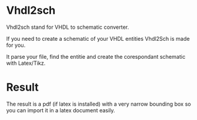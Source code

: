 Vhdl2sch
========
Vhdl2sch stand for VHDL to schematic converter.

If you need to create a schematic of your VHDL entities Vhdl2Sch is made for you.

It parse your file, find the entitie and create the corespondant schematic with Latex/Tikz.

Result
======
The result is a pdf (if latex is installed) with a very narrow bounding box so you can import it in a latex document easily.
